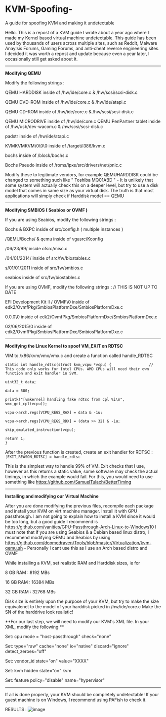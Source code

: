 # KVM-Spoofing-
A guide for spoofing KVM and making it undetectable

Hello. This is a repost of a KVM guide I wrote about a year ago where I made my Kernel based virtual machine undetectable. This guide has been used by thousands of users across multiple sites, such as Reddit, Malware Anaylsis Forums, Gaming Forums, and anti-cheat reverse engineering sites. I decided it was worth a repost and update because even a year later, I occasionally still get asked about it.

-----------------------------------------------------------------------------------------------------------------------------------------------------------------------------------
**Modifying QEMU**

Modify the following strings : 

QEMU HARDDISK inside of /hw/ide/core.c  &  /hw/scsi/scsi-disk.c

QEMU DVD-ROM  inside of /hw/ide/core.c  &  /hw/ide/atapi.c

QEMU CD-ROM   inside of /hw/ide/core.c  &  /hw/scsi/scsi-disk.c

QEMU MICRODRIVE inside of /hw/ide/core.c
QEMU PenPartner tablet inside of /hw/usb/dev-wacom.c & /hw/scsi/scsi-disk.c

padstr inside of /hw/ide/atapi.c

KVMKVMKVM\\0\\0\\0 inside of /target/i386/kvm.c

bochs inside of /block/bochs.c

Bochs Pseudo inside of /roms/ipxe/src/drivers/net/pnic.c

Modify these to legitimate vendors, for example QEMUHARDDISK could be changed to something such like " Toshiba MQ01ABD " - It is unlikely that some system will actually check this on a deeper level, but try to use a disk model that comes in same size as your virtual disk. The truth is that most applications will simply check if Harddisk model == QEMU 

-----------------------------------------------------------------------------------------------------------------------------------------------------------------------------------
**Modifying SMBIOS ( Seabios or OVMF )**

If you are using Seabios, modify the following strings :

Bochs & BXPC          inside of src/config.h ( multiple instances )

/QEMU\/Bochs/ & qemu  inside of vgasrc/Kconfig

/06\/23\/99/          inside ofsrc/misc.c

/04\/01\/2014/        inside of src/fw/biostables.c

s/01\/01\/2011       inside of src/fw/smbios.c

seabios               inside of src/fw/biostables.c

If you are using OVMF, modify the following strings :                       // THIS IS NOT UP TO DATE

EFI Development Kit II / OVMF\0 inside of edk2/OvmfPkg/SmbiosPlatformDxe/SmbiosPlatformDxe.c

0.0.0\0                         inside of edk2/OvmfPkg/SmbiosPlatformDxe/SmbiosPlatformDxe.c

02/06/2015\0                    inside of edk2/OvmfPkg/SmbiosPlatformDxe/SmbiosPlatformDxe.c


-----------------------------------------------------------------------------------------------------------------------------------------------------------------------------------
**Modifying the Linux Kernel to spoof VM_EXIT on RDTSC**

VIM to /x86/kvm/vmx/vmx.c and create a function called handle_RDTSC 

```
static int handle_rdtsc(struct kvm_vcpu *vcpu) {                 // This code only works for Intel CPUs. AMD CPUs will need their own function and exit handler in SVM. 

uint32_t data;     

data = 500; 

printk("[vmkernel] handling fake rdtsc from cpl %i\n", vmx_get_cpl(vcpu));  

vcpu->arch.regs[VCPU_REGS_RAX] = data & -1u;     

vcpu->arch.regs[VCPU_REGS_RDX] = (data >> 32) & -1u;   

skip_emulated_instruction(vcpu); 

return 1; 
}
```

After the previous function is created, create an exit handler for RDTSC :
```[EXIT_REASON_RDTSC] = handle_rdtsc```

This is the simplest way to handle 99% of VM_Exit checks that I use, however as this returns a static value, some software may check the actual timings, in which the example would fail. For this, you would need to use something like https://github.com/SamuelTulach/BetterTiming

-----------------------------------------------------------------------------------------------------------------------------------------------------------------------------------
**Installing and modifying our Virtual Machine**

After you are done modifying the previous files, recompile each package and install your KVM on virt machine manager. Install it with GPU passthrough. 
I am not going to explain how to install a KVM since it would be too long, but a good guide I recommend is https://github.com/vanities/GPU-Passthrough-Arch-Linux-to-Windows10
I must note that if you are using Seabios & a Debian based linux distro, I recommend modifying QEMU and Seabios by using https://github.com/doomedraven/Tools/blob/master/Virtualization/kvm-qemu.sh - Personally I cant use this as I use an Arch based distro and OVMF

While installing a KVM, set realistic RAM and Harddisk sizes, ie for 

8   GB RAM : 8192  MBs

16  GB RAM : 16384 MBs

32  GB RAM : 32768 MBs

Disk size is entirely upon the purpose of your KVM, but try to make the size equivalenet to the model of your harddisk picked in /hw/ide/core.c
Make the SN of the harddrive look realistic!

**For our last step, we will need to modify our KVM's XML file. In your XML, modify the following ** 


Set: cpu mode = "host-passthrough" check="none"                                     
  
Set: type="raw" cache="none" io="native" discard="ignore" detect_zeroes="off"      
  
Set: vendor_id state="on" value="XXXX"                                                  
  
Set: kvm hidden state="on" kvm                                 
  
Set: feature policy="disable" name="hypervisor"                             
  
  
  ---------------------------------------------------------------------------------------------------------------------------------------------------------------------------------
  If all is done properly, your KVM should be completely undetectable! If your guest machine is on Windows, I recommend using PAFish to check it.
  
  RESULTS : ![image](https://user-images.githubusercontent.com/88210134/130307422-b019ebcb-8c9f-4f0c-a028-1b0270475a2b.png)

